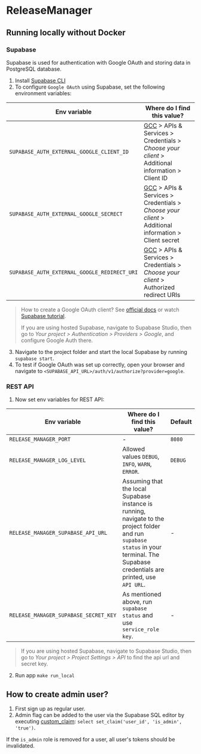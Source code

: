
# ReleaseManager

## Running locally without Docker

### Supabase

Supabase is used for authentication with Google OAuth and storing data in PostgreSQL database.

1. Install [Supabase CLI](https://supabase.com/docs/guides/cli/getting-started)
2. To configure `Google OAuth` using Supabase, set the following environment variables:

| Env variable                                 | Where do I find this value?                                                                                                              |
|----------------------------------------------|------------------------------------------------------------------------------------------------------------------------------------------|
| `SUPABASE_AUTH_EXTERNAL_GOOGLE_CLIENT_ID`    | [GCC](https://console.cloud.google.com/) > APIs & Services > Credentials > _Choose your client_ > Additional information > Client ID     |
| `SUPABASE_AUTH_EXTERNAL_GOOGLE_SECRECT`      | [GCC](https://console.cloud.google.com/) > APIs & Services > Credentials > _Choose your client_ > Additional information > Client secret |
| `SUPABASE_AUTH_EXTERNAL_GOOGLE_REDIRECT_URI` | [GCC](https://console.cloud.google.com/) > APIs & Services > Credentials > _Choose your client_ > Authorized redirect URIs               |

> How to create a Google OAuth client? See [official docs](https://support.google.com/cloud/answer/6158849?hl=en) or watch [Supabase tutorial](https://youtu.be/_XM9ziOzWk4?si=22ZX02UgJtHEXVtZ&t=25).
>
>If you are using hosted Supabase, navigate to Supabase Studio, then go to *Your project > Authentication > Providers > Google*, and configure Google Auth there.
3. Navigate to the project folder and start the local Supabase by running `supabase start`.
4. To test if Google OAuth was set up correctly, open your browser and navigate to `<SUPABASE_API_URL>/auth/v1/authorize?provider=google`.

### REST API

1. Now set env variables for REST API:

| Env variable                          | Where do I find this value?                                                                                                                                                           | Default |
|---------------------------------------|---------------------------------------------------------------------------------------------------------------------------------------------------------------------------------------|---------|
| `RELEASE_MANAGER_PORT`                | -                                                                                                                                                                                     | `8080`  |
| `RELEASE_MANAGER_LOG_LEVEL`           | Allowed values `DEBUG`, `INFO`, `WARN`, `ERROR`.                                                                                                                                      | `DEBUG` |
| `RELEASE_MANAGER_SUPABASE_API_URL`    | Assuming that the local Supabase instance is running, navigate to the project folder and run `supabase status` in your terminal. The Supabase credentials are printed, use `API URL`. | -       |
| `RELEASE_MANAGER_SUPABASE_SECRET_KEY` | As mentioned above, run `supabase status` and use `service_role key`.                                                                                                                 | -       |

> If you are using hosted Supabase, navigate to Supabase Studio, then go to *Your project > Project Settings > API* to find the api url and secret key.
2. Run app `make run_local`

## How to create admin user?
1. First sign up as regular user. 
2. Admin flag can be added to the user via the Supabase SQL editor by executing [custom_claim](https://github.com/supabase-community/supabase-custom-claims): `select set_claim('user_id', 'is_admin', 'true')`.

If the `is_admin` role is removed for a user, all user's tokens should be invalidated.
